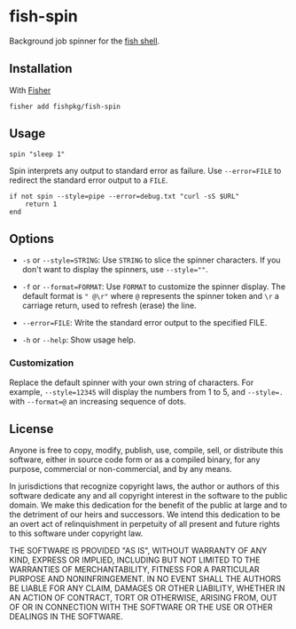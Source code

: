 # fish-spin

Background job spinner for the [fish shell](https://fishshell.com).

## Installation

With [Fisher](https://github.com/jorgebucaran/fisher)

```
fisher add fishpkg/fish-spin
```

## Usage

```fish
spin "sleep 1"
```

Spin interprets any output to standard error as failure. Use `--error=FILE` to redirect the standard error output to a `FILE`.

```fish
if not spin --style=pipe --error=debug.txt "curl -sS $URL"
    return 1
end
```

## Options

- `-s` or `--style=STRING`: Use `STRING` to slice the spinner characters. If you don't want to display the spinners, use `--style=""`.

- `-f` or `--format=FORMAT`: Use `FORMAT` to customize the spinner display. The default format is `" @\r"` where `@` represents the spinner token and `\r` a carriage return, used to refresh (erase) the line.

- `--error=FILE`: Write the standard error output to the specified FILE.

- `-h` or `--help`: Show usage help.

### Customization

Replace the default spinner with your own string of characters. For example, `--style=12345` will display the numbers from 1 to 5, and `--style=.` with `--format=@` an increasing sequence of dots.

## License

Anyone is free to copy, modify, publish, use, compile, sell, or distribute this software, either in source code form or as a compiled binary, for any purpose, commercial or non-commercial, and by any means.

In jurisdictions that recognize copyright laws, the author or authors of this software dedicate any and all copyright interest in the software to the public domain. We make this dedication for the benefit of the public at large and to the detriment of our heirs and successors. We intend this dedication to be an overt act of relinquishment in perpetuity of all present and future rights to this software under copyright law.

THE SOFTWARE IS PROVIDED "AS IS", WITHOUT WARRANTY OF ANY KIND, EXPRESS OR IMPLIED, INCLUDING BUT NOT LIMITED TO THE WARRANTIES OF MERCHANTABILITY, FITNESS FOR A PARTICULAR PURPOSE AND NONINFRINGEMENT. IN NO EVENT SHALL THE AUTHORS BE LIABLE FOR ANY CLAIM, DAMAGES OR OTHER LIABILITY, WHETHER IN AN ACTION OF CONTRACT, TORT OR OTHERWISE, ARISING FROM, OUT OF OR IN CONNECTION WITH THE SOFTWARE OR THE USE OR OTHER DEALINGS IN THE SOFTWARE.
